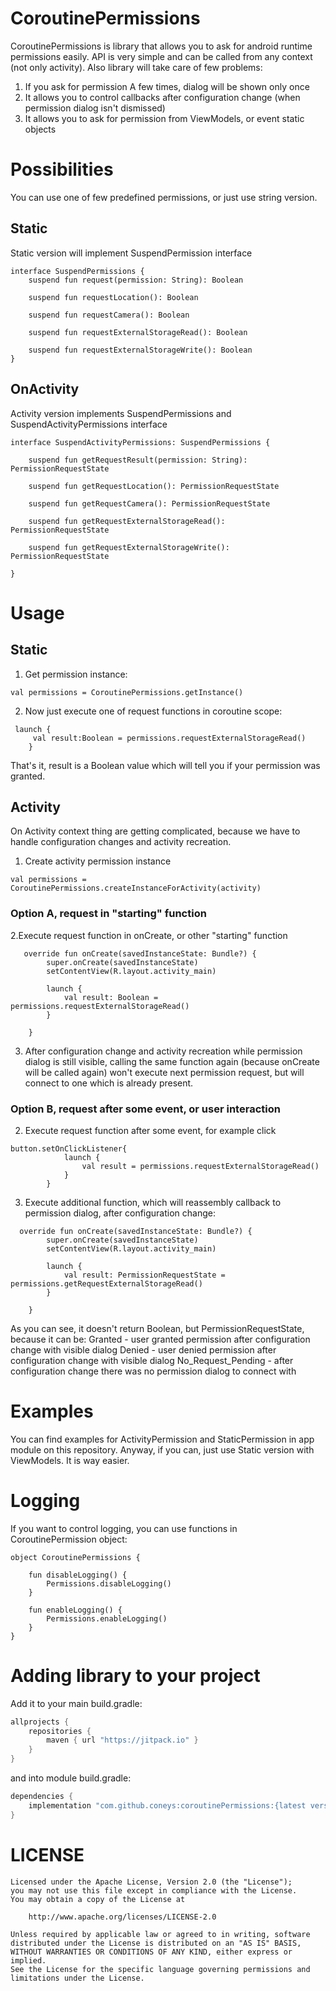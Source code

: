 # CoroutinePermissions

CoroutinePermissions is library that allows you to ask for android runtime permissions easily. 
API is very simple and can be called from any context (not only activity).
Also library will take care of few problems:
1. If you ask for permission A few times, dialog will be shown only once
2. It allows you to control callbacks after configuration change (when permission dialog isn't dismissed)
3. It allows you to ask for permission from ViewModels, or event static objects

# Possibilities
You can use one of few predefined permissions, or just use string version.

## Static
Static version will implement SuspendPermission interface
```
interface SuspendPermissions {
    suspend fun request(permission: String): Boolean

    suspend fun requestLocation(): Boolean

    suspend fun requestCamera(): Boolean

    suspend fun requestExternalStorageRead(): Boolean

    suspend fun requestExternalStorageWrite(): Boolean
}
```

## OnActivity 
Activity version implements SuspendPermissions and SuspendActivityPermissions interface

```
interface SuspendActivityPermissions: SuspendPermissions {

    suspend fun getRequestResult(permission: String): PermissionRequestState

    suspend fun getRequestLocation(): PermissionRequestState

    suspend fun getRequestCamera(): PermissionRequestState

    suspend fun getRequestExternalStorageRead(): PermissionRequestState

    suspend fun getRequestExternalStorageWrite(): PermissionRequestState

}
```

# Usage

## Static

1. Get permission instance:

```
val permissions = CoroutinePermissions.getInstance()
```
2. Now just execute one of request functions in coroutine scope:

```
 launch {
     val result:Boolean = permissions.requestExternalStorageRead()
    }
```

That's it, result is a Boolean value which will tell you if your permission was granted.

## Activity
On Activity context thing are getting complicated, because we have to handle configuration changes and activity recreation.

1. Create activity permission instance 
```
val permissions = CoroutinePermissions.createInstanceForActivity(activity)
```

### Option A, request in "starting" function

2.Execute request function in onCreate, or other "starting" function

```
   override fun onCreate(savedInstanceState: Bundle?) {
        super.onCreate(savedInstanceState)
        setContentView(R.layout.activity_main)

        launch {
            val result: Boolean = permissions.requestExternalStorageRead()
        }

    }
```
3.  After configuration change and activity recreation while permission dialog is still visible, calling the same function again (because onCreate will be called again) won't execute next permission request, but will connect to one which is already present. 

### Option B, request after some event, or user interaction

2. Execute request function after some event, for example click
```
button.setOnClickListener{
            launch {
                val result = permissions.requestExternalStorageRead()
            }
        }
```
3. Execute additional function, which will reassembly callback to permission dialog, after configuration change:
```
  override fun onCreate(savedInstanceState: Bundle?) {
        super.onCreate(savedInstanceState)
        setContentView(R.layout.activity_main)

        launch {
            val result: PermissionRequestState = permissions.getRequestExternalStorageRead()
        }

    }
```
As you can see, it doesn't return Boolean, but PermissionRequestState, because it can be:
Granted - user granted permission after configuration change with visible dialog
Denied - user denied permission after configuration change with visible dialog
No_Request_Pending - after configuration change there was no permission dialog to connect with

# Examples
You can find examples for ActivityPermission and StaticPermission in app module on this repository.
Anyway, if you can, just use Static version with ViewModels. It is way easier.

# Logging
If you want to control logging, you can use functions in CoroutinePermission object:
```
object CoroutinePermissions {

    fun disableLogging() {
        Permissions.disableLogging()
    }

    fun enableLogging() {
        Permissions.enableLogging()
    }
}
```

# Adding library to your project 

Add it to your main build.gradle:
```gradle
allprojects {
    repositories {
        maven { url "https://jitpack.io" }
    }
}
```
and into module build.gradle:

```gradle
dependencies {
    implementation "com.github.coneys:coroutinePermissions:{latest version}"
}
```

# LICENSE

    Licensed under the Apache License, Version 2.0 (the "License");
    you may not use this file except in compliance with the License.
    You may obtain a copy of the License at

        http://www.apache.org/licenses/LICENSE-2.0

    Unless required by applicable law or agreed to in writing, software
    distributed under the License is distributed on an "AS IS" BASIS,
    WITHOUT WARRANTIES OR CONDITIONS OF ANY KIND, either express or implied.
    See the License for the specific language governing permissions and
    limitations under the License.

